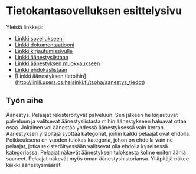 # Tietokantasovelluksen esittelysivu

Yleisiä linkkejä:

* [Linkki sovellukseeni](http://linili.users.cs.helsinki.fi/tsoha/)
* [Linkki dokumentaatiooni](https://github.com/linili/Tsoha-Bootstrap/blob/master/doc/Dokumentaatio.pdf)
* [Linkki kirjautumissivulle](http://linili.users.cs.helsinki.fi/tsoha/login)
* [Linkki äänestyslistaan](http://linili.users.cs.helsinki.fi/tsoha/aanestys_list)
* [Linkki äänestyksen muokkaukseen](http://linili.users.cs.helsinki.fi/tsoha/aanestys_muokkaa)
* [Linkki ehdokaslistaan](http://linili.users.cs.helsinki.fi/tsoha/ehdokas_list)
* [Linkki äänestyksen tietoihin] (http://linili.users.cs.helsinki.fi/tsoha/aanestys_tiedot)

## Työn aihe

Äänestys. Pelaajat rekisteröityvät palveluun. Sen jälkeen he kirjautuvat palveluun ja valitsevat äänestyslistasta mihin äänestykseen haluavat ottaa osaa. Jokainen voi äänestää yhdessä äänestyksessä vain kerran. Äänestyksen ylläpitäjä syöttää kategoriat, joihin kaikki pelaajat ovat ehdolla. Poikkeuksena on vuoden tulokas kategoria, johon on ehdolla vain ne pelaajat, jotka rekisteröityessään valitsevat olla ehdolla kyseisessä kategoriassa. Pelaajat näkevät äänestyksen tuloksesta kolme eniten ääniä saaneet. Pelaajat näkevät myös oman äänestyshistoriansa. Ylläpitäjä näkee kaikki äänestysmäärät.
